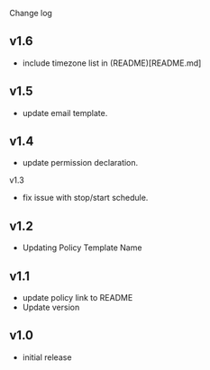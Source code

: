 Change log

v1.6
----
- include timezone list in (README)[README.md]

v1.5
----
- update email template.

v1.4
----
- update permission declaration.

v1.3
- fix issue with stop/start schedule.

v1.2
----
- Updating Policy Template Name

v1.1
-----
- update policy link to README
- Update version

v1.0
-----
- initial release

